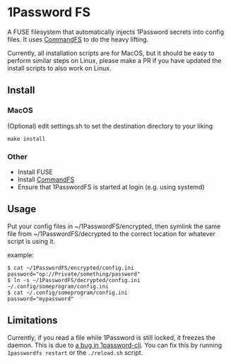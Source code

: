 # 1Password FS

A FUSE filesystem that automatically injects 1Password secrets into config files.
It uses [CommandFS] to do the heavy lifting.

Currently, all installation scripts are for MacOS, but it should be easy to perform similar steps on Linux, please make a PR if you have updated the install scripts to also work on Linux.

## Install

### MacOS

(Optional) edit settings.sh to set the destination directory to your liking

```
make install
```

### Other

- Install FUSE
- Install [CommandFS]
- Ensure that 1PasswordFS is started at login (e.g. using systemd)

## Usage

Put your config files in ~/1PasswordFS/encrypted, then symlink the same file from ~/1PasswordFS/decrypted to the correct location for whatever script is using it.

example:

```
$ cat ~/1PasswordFS/encrypted/config.ini
password="op://Private/something/password"
$ ln -s ~/1PasswordFS/decrypted/config.ini ~/.config/someprogram/config.ini
$ cat ~/.config/someprogram/config.ini
password="mypassword"
```

## Limitations

Currently, if you read a file while 1Password is still locked, it freezes the daemon. This is due to [a bug in 1password-cli](https://1password.community/discussion/139010/cli-hangs-when-requesting-items).
You can fix this by running `1passwordfs restart` or the `./reload.sh` script.

[CommandFS]: https://github.com/JJK96/CommandFS

